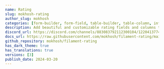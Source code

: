 ```yaml
---
name: Rating
slug: mokhosh-rating
author_slug: mokhosh
categories: [form-builder, form-field, table-builder, table-column, infolist-entry]
description: Add beautiful and customizable rating fields and columns to your forms and tables.
discord_url: https://discord.com/channels/883083792112300104/1220413774096367636
docs_url: https://raw.githubusercontent.com/mokhosh/filament-rating/main/README.md
github_repository: mokhosh/filament-rating
has_dark_theme: true
has_translations: true
versions: [3]
publish_date: 2024-03-20
---
```

